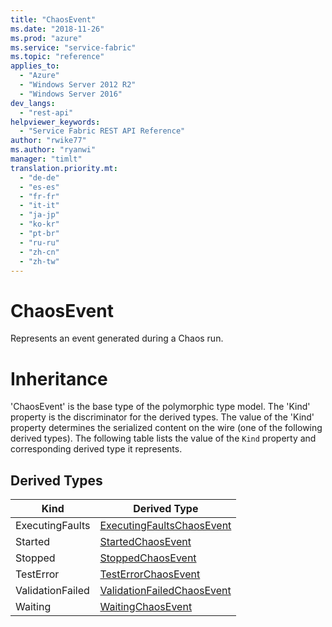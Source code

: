 ```yaml
---
title: "ChaosEvent"
ms.date: "2018-11-26"
ms.prod: "azure"
ms.service: "service-fabric"
ms.topic: "reference"
applies_to: 
  - "Azure"
  - "Windows Server 2012 R2"
  - "Windows Server 2016"
dev_langs: 
  - "rest-api"
helpviewer_keywords: 
  - "Service Fabric REST API Reference"
author: "rwike77"
ms.author: "ryanwi"
manager: "timlt"
translation.priority.mt: 
  - "de-de"
  - "es-es"
  - "fr-fr"
  - "it-it"
  - "ja-jp"
  - "ko-kr"
  - "pt-br"
  - "ru-ru"
  - "zh-cn"
  - "zh-tw"
---
```

# ChaosEvent

Represents an event generated during a Chaos run.
# Inheritance

'ChaosEvent' is the base type of the polymorphic type model. The 'Kind' property is the discriminator for the derived types. 
The value of the 'Kind' property determines the serialized content on the wire (one of the following derived types). 
The following table lists the value of the `Kind` property and corresponding derived type it represents.
## Derived Types

| Kind | Derived Type |
| --- | --- | 
| ExecutingFaults | [ExecutingFaultsChaosEvent](sfclient-v64-model-executingfaultschaosevent.md) |
| Started | [StartedChaosEvent](sfclient-v64-model-startedchaosevent.md) |
| Stopped | [StoppedChaosEvent](sfclient-v64-model-stoppedchaosevent.md) |
| TestError | [TestErrorChaosEvent](sfclient-v64-model-testerrorchaosevent.md) |
| ValidationFailed | [ValidationFailedChaosEvent](sfclient-v64-model-validationfailedchaosevent.md) |
| Waiting | [WaitingChaosEvent](sfclient-v64-model-waitingchaosevent.md) |


